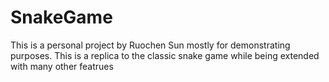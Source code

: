 # SnakeGame
This is a personal project by Ruochen Sun mostly for demonstrating purposes. This is a replica to the classic snake game while being extended with many other featrues
